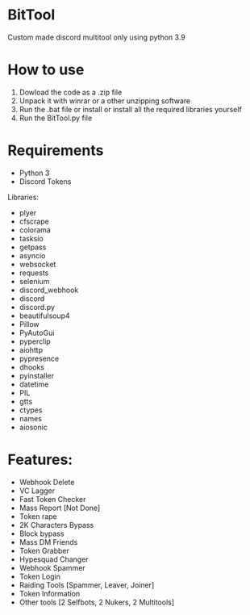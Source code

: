# BitTool
Custom made discord multitool only using python 3.9

# How to use
1. Dowload the code as a .zip file
2. Unpack it with winrar or a other unzipping software
3. Run the .bat file or install or install all the required libraries yourself
4. Run the BitTool.py file

# Requirements
- Python 3
- Discord Tokens

Libraries:
- plyer
- cfscrape
- colorama
- tasksio
- getpass
- asyncio
- websocket
- requests
- selenium
- discord_webhook
- discord
- discord.py
- beautifulsoup4
- Pillow
- PyAutoGui
- pyperclip
- aiohttp
- pypresence
- dhooks
- pyinstaller
- datetime
- PIL
- gtts
- ctypes
- names
- aiosonic


# Features:
- Webhook Delete
- VC Lagger
- Fast Token Checker
- Mass Report [Not Done]
- Token rape
- 2K Characters Bypass
- Block bypass
- Mass DM Friends
- Token Grabber
- Hypesquad Changer
- Webhook Spammer
- Token Login
- Raiding Tools [Spammer, Leaver, Joiner]
- Token Information
- Other tools [2 Selfbots, 2 Nukers, 2 Multitools]
